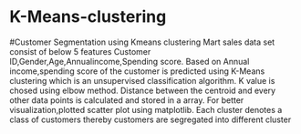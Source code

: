 # K-Means-clustering
#Customer Segmentation using Kmeans clustering
Mart sales data set consist of below 5 features
Customer ID,Gender,Age,Annualincome,Spending score.
Based on Annual income,spending score of the customer is predicted
using K-Means clustering which is an unsupervised classification algorithm.
K value is chosed using elbow method.
Distance between the centroid and every other data points is calculated and
stored in a array.
For better visualization,plotted scatter plot using matplotlib.
Each cluster denotes a  class of customers thereby
customers are segregated into different cluster
